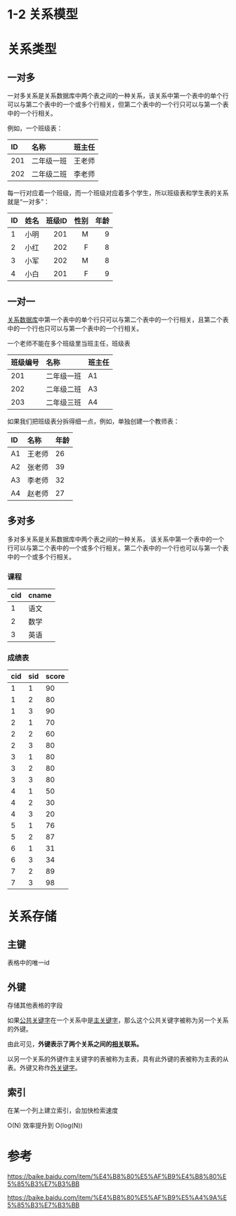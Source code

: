 # 1-2 关系模型



# 关系类型

## 一对多

一对多关系是关系数据库中两个表之间的一种关系，该关系中第一个表中的单个行可以与第二个表中的一个或多个行相关，但第二个表中的一个行只可以与第一个表中的一个行相关。



例如，一个班级表：

| ID   | 名称       | 班主任 |
| :--- | :--------- | :----- |
| 201  | 二年级一班 | 王老师 |
| 202  | 二年级二班 | 李老师 |



每一行对应着一个班级，而一个班级对应着多个学生，所以班级表和学生表的关系就是“一对多”：

| ID   | 姓名 | 班级ID | 性别 | 年龄 |
| :--- | :--- | -----: | ---: | ---: |
| 1    | 小明 |    201 |    M |    9 |
| 2    | 小红 |    202 |    F |    8 |
| 3    | 小军 |    202 |    M |    8 |
| 4    | 小白 |    201 |    F |    9 |



## 一对一

[关系数据库](https://baike.baidu.com/item/关系数据库)中第一个表中的单个行只可以与第二个表中的一个行相关，且第二个表中的一个行也只可以与第一个表中的一个行相关。

一个老师不能在多个班级里当班主任，班级表

| 班级编号 | 名称       | 班主任 |
| :------- | :--------- | :----- |
| 201      | 二年级一班 | A1     |
| 202      | 二年级二班 | A3     |
| 203      | 二年级三班 | A4     |



如果我们把班级表分拆得细一点，例如，单独创建一个教师表：

| ID   | 名称   | 年龄 |
| :--- | :----- | :--- |
| A1   | 王老师 | 26   |
| A2   | 张老师 | 39   |
| A3   | 李老师 | 32   |
| A4   | 赵老师 | 27   |



## 多对多

多对多关系是关系数据库中两个表之间的一种关系， 该关系中第一个表中的一个行可以与第二个表中的一个或多个行相关。第二个表中的一个行也可以与第一个表中的一个或多个行相关。 

### 课程

| cid  | cname |
| ---- | ----- |
| 1    | 语文  |
| 2    | 数学  |
| 3    | 英语  |



### 成绩表

| cid  | sid  | score |
| ---- | ---- | ----- |
| 1    | 1    | 90    |
| 1    | 2    | 80    |
| 1    | 3    | 90    |
| 2    | 1    | 70    |
| 2    | 2    | 60    |
| 2    | 3    | 80    |
| 3    | 1    | 80    |
| 3    | 2    | 80    |
| 3    | 3    | 80    |
| 4    | 1    | 50    |
| 4    | 2    | 30    |
| 4    | 3    | 20    |
| 5    | 1    | 76    |
| 5    | 2    | 87    |
| 6    | 1    | 31    |
| 6    | 3    | 34    |
| 7    | 2    | 89    |
| 7    | 3    | 98    |



# 关系存储

## 主键

表格中的唯一id

## 外键

存储其他表格的字段

如果[公共关键字](https://baike.baidu.com/item/公共关键字/1239575)在一个关系中是[主关键字](https://baike.baidu.com/item/主关键字/1239455)，那么这个公共关键字被称为另一个关系的外键。

由此可见，**外键表示了两个关系之间的[相关](https://baike.baidu.com/item/相关/9882881)联系。**

以另一个关系的外键作主关键字的表被称为主表，具有此外键的表被称为主表的从表。外键又称作[外关键字](https://baike.baidu.com/item/外关键字)。



## 索引

在某一个列上建立索引，会加快检索速度

O(N) 效率提升到 O(log(N))





# 参考

https://baike.baidu.com/item/%E4%B8%80%E5%AF%B9%E4%B8%80%E5%85%B3%E7%B3%BB

https://baike.baidu.com/item/%E4%B8%80%E5%AF%B9%E5%A4%9A%E5%85%B3%E7%B3%BB